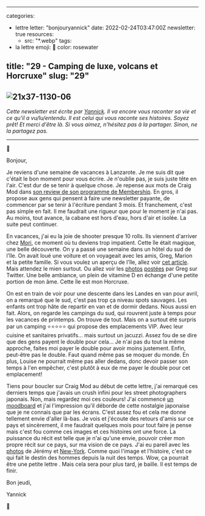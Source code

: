 
---
categories:
- lettre
letter: "bonjouryannick"
date: 2022-02-24T03:47:00Z
newsletter: true
resources:
  - src: "*.webp"
tags:
- la lettre
emoji: 💌
color: rosewater

title: "29 - Camping de luxe, volcans et Horcruxe"
slug: "29"
---
![21x37-1130-06](21x37-1130-06.jpg)
​​
---

_Cette newsletter est écrite par [Yannick](https://yannickschutz.com/now). Il va encore vous raconter sa vie et ce qu'il a vu/lu/entendu. Il est celui qui vous raconte ses histoires. Soyez prêt! Et merci d'être là. Si vous aimez, n'hésitez pas à la partager. Sinon, ne la partagez pas._

---

👋

Bonjour,

Je reviens d'une semaine de vacances à Lanzarote. Je me suis dit que c'était le bon moment pour vous écrire. Je n'oublie pas, je suis juste tête en l'air. C'est dur de se tenir à quelque chose. Je repense aux mots de Craig Mod dans [son review de son programme de Membership](https://craigmod.com/essays/memberships_work/). En gros, il propose aux gens qui pensent à faire une newsletter payante, de commencer par se tenir à l'écriture pendant 3 mois. Et franchement, c'est pas simple en fait. Il me faudrait une rigueur que pour le moment je n'ai pas. Au moins, tout avance, la cabane est hors d'eau, hors d'air et isolée. La suite peut continuer.

En vacances, j'ai eu la joie de shooter presque 10 rolls. Ils viennent d'arriver chez [Mori](https://morifilmlab.com), ce moment où tu deviens trop impatient. Cette île était magique, une belle découverte. On y a passé une semaine dans un hôtel du sud de l'île. On avait loué une voiture et on voyageait avec les amis, Greg, Marion et la petite famille. Si vous voulez un aperçu de l'île, allez voir [cet article](https://liliinwonderland.fr/voyage-lanzarote-que-voir-que-faire-sur-lile-aux-volcans/). Mais attendez le mien surtout. Ou allez voir les [photos](https://twitter.com/gregmignard/status/1495842664956190728) [postées](https://twitter.com/gregmignard/status/1495405639203446790) par Greg sur Twitter. Une belle ambiance, un plein de vitamine D en échange d'une petite portion de mon âme. Cette île est mon Horcruxe.

On est en train de voir pour une descente dans les Landes en van pour avril, on a remarqué que le sud, c'est pas trop ça niveau spots sauvages. Les enfants ont trop hâte de repartir en van et de dormir dedans. Nous aussi en fait. Alors, on regarde les campings du sud, qui rouvrent juste à temps pour les vacances de printemps. On trouve de tout. Mais on a surtout été surpris par un camping ⭐️⭐️⭐️⭐️⭐️ qui propose des emplacements VIP. Avec leur cuisine et sanitaires privatifs... mais surtout un jacuzzi. Assez fou de se dire que des gens payent le double pour cela... Je n'ai pas du tout la même approche, faites moi payer le double pour avoir moins justement. Enfin, peut-être pas le double. Faut quand même pas se moquer du monde. En plus, Louise ne pourrait même pas aller dedans, donc devoir passer son temps à l'en empêcher, c'est plutôt à eux de me payer le double pour cet emplacement!

Tiens pour boucler sur Craig Mod au début de cette lettre, j'ai remarqué ces derniers temps que j'avais un crush infini pour les street photographers japonais. Non, mais regardez moi ces couleurs! J'ai commencé [un moodboard](https://kinopio.club/moodboard-QVYh20AQeyvEA3CS3l2TB) et j'ai l'impression qu'il déborde de cette nostalgie japonaise que je ne connais que par les écrans. C'est assez fou et cela me donne tellement envie d'aller là-bas. Je vois et j'écoute des retours d'amis sur ce pays et sincèrement, il me faudrait quelques mois pour tout faire je pense mais c'est fou comme ces images et ces histoires ont une force. La puissance du récit est telle que je n'ai qu'une envie, pouvoir créer mon propre récit sur ce pays, sur ma vision de ce pays. J'ai eu pareil avec les [photos](https://www.instagram.com/p/CZujtifA5Tf/) de Jérémy et [New-York](https://www.instagram.com/p/CZ7cp33sWrC/). Comme quoi l'image et l'histoire, c'est ce qui fait le destin des hommes depuis la nuit des temps. Wow, ça pourrait être une petite lettre . Mais cela sera pour plus tard, je baille. Il est temps de finir.

Bon jeudi,

Yannick

💌
